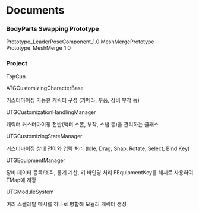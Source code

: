 # Documents

### BodyParts Swapping Prototype
Prototype_LeaderPoseComponent_1.0
MeshMergePrototype
Prototype_MeshMerge_1.0
### Project
TopGun

ATGCustomizingCharacterBase

커스터마이징 가능한 캐릭터 구성 (카메라, 부품, 장비 부착 등)


UTGCustomizationHandlingManager

캐릭터 커스터마이징 전반(액터 스폰, 부착, 스냅 등)을 관리하는 클래스


UTGCustomizingStateManager

커스터마이징 상태 전이와 입력 처리 (Idle, Drag, Snap, Rotate, Select, Bind Key)


UTGEquipmentManager

장비 데이터 등록/조회, 통계 계산, 키 바인딩 처리
FEquipmentKey를 해시로 사용하여 TMap에 저장


UTGModuleSystem

여러 스켈레탈 메시를 하나로 병합해 모듈러 캐릭터 생성


